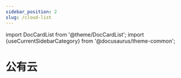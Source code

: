```yaml
---
sidebar_position: 2
slug: /cloud-list
---
```


import DocCardList from '@theme/DocCardList';
import {useCurrentSidebarCategory} from '@docusaurus/theme-common';

# 公有云

<DocCardList items={useCurrentSidebarCategory().items}/>

